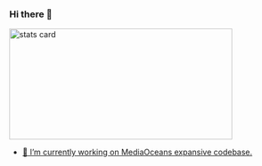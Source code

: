 ### Hi there 👋

<a href="https://github.com/sharmashrey">
<img align="center" alt= "stats card" height="200px" width="400" src="https://github-readme-stats-eight-theta.vercel.app/api?username=sharmashrey&show_icons=true&theme=algolia&include_all_commits=true&count_private=true">
</p>

- 🔭 I’m currently working on MediaOceans expansive codebase.




  
<!--
**sharmashrey/sharmashrey** is a ✨ _special_ ✨ repository because its `README.md` (this file) appears on your GitHub profile.

Here are some ideas to get you started:


- 🌱 I’m currently learning ...
- 👯 I’m looking to collaborate on ...
- 🤔 I’m looking for help with ...
- 💬 Ask me about ...
- 📫 How to reach me: ...
- 😄 Pronouns: ...
- ⚡ Fun fact: ...
-->
